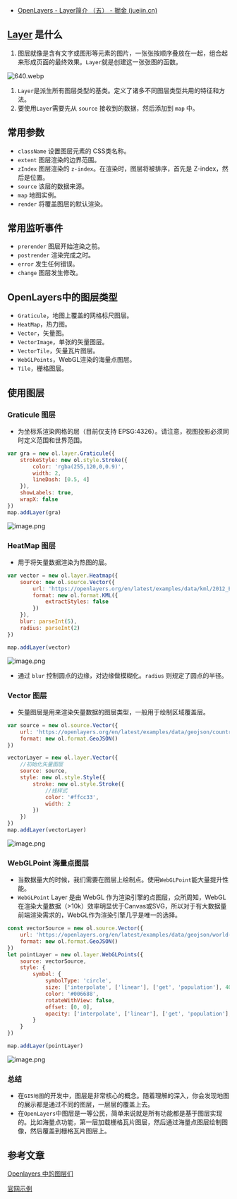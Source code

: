 - [OpenLayers - Layer简介 （五） - 掘金 (juejin.cn)](https://juejin.cn/post/6996530000245571592)

## [Layer](https://link.juejin.cn?target=https%3A%2F%2Fopenlayers.org%2Fen%2Flatest%2Fapidoc%2Fmodule-ol_layer_Layer-Layer.html) 是什么

1. 图层就像是含有文字或图形等元素的图片，一张张按顺序叠放在一起，组合起来形成页面的最终效果。`Layer`就是创建这一张张图的函数。

![640.webp](https://p9-juejin.byteimg.com/tos-cn-i-k3u1fbpfcp/50e176e950784a09ad45708ef275ef2e~tplv-k3u1fbpfcp-zoom-in-crop-mark:1304:0:0:0.awebp)

1. `Layer`是派生所有图层类型的基类。定义了诸多不同图层类型共用的特征和方法。
2. 要使用`Layer`需要先从 `source` 接收到的数据，然后添加到 `map` 中。

## 常用参数

- `className` 设置图层元素的 CSS类名称。
- `extent` 图层渲染的边界范围。
- `zIndex` 图层渲染的 `z-index`。在渲染时，图层将被排序，首先是 Z-index，然后是位置。
- `source` 该层的数据来源。
- `map` 地图实例。
- `render` 将覆盖图层的默认渲染。

## 常用监听事件

- `prerender` 图层开始渲染之前。
- `postrender` 渲染完成之时。
- `error` 发生任何错误。
- `change` 图层发生修改。

## OpenLayers中的图层类型

- `Graticule`，地图上覆盖的网格标尺图层。
- `HeatMap`，热力图。
- `Vector`，矢量图。
- `VectorImage`，单张的矢量图层。
- `VectorTile`，矢量瓦片图层。
- `WebGLPoints`，WebGL渲染的海量点图层。
- `Tile`，栅格图层。

## 使用图层

### Graticule 图层

- 为坐标系渲染网格的层（目前仅支持 EPSG:4326）。请注意，视图投影必须同时定义范围和世界范围。

```js
var gra = new ol.layer.Graticule({
    strokeStyle: new ol.style.Stroke({
        color: 'rgba(255,120,0,0.9)',
        width: 2,
        lineDash: [0.5, 4]
    }),
    showLabels: true,
    wrapX: false
})
map.addLayer(gra)
```

![image.png](https://p1-juejin.byteimg.com/tos-cn-i-k3u1fbpfcp/ab2ac6cf88734d2294bd972155f5dc1b~tplv-k3u1fbpfcp-zoom-in-crop-mark:1304:0:0:0.awebp)

### HeatMap 图层

- 用于将矢量数据渲染为热图的层。

```js
var vector = new ol.layer.Heatmap({
    source: new ol.source.Vector({
        url: 'https://openlayers.org/en/latest/examples/data/kml/2012_Earthquakes_Mag5.kml',
        format: new ol.format.KML({
            extractStyles: false
        })
    }),
    blur: parseInt(5),
    radius: parseInt(2)
})

map.addLayer(vector)
```

![image.png](https://p9-juejin.byteimg.com/tos-cn-i-k3u1fbpfcp/a23841d6635d48f5ad8d2affecf4522c~tplv-k3u1fbpfcp-zoom-in-crop-mark:1304:0:0:0.awebp)

- 通过 `blur` 控制圆点的边缘，对边缘做模糊化。`radius` 则规定了圆点的半径。

### Vector 图层

- 矢量图层是用来渲染矢量数据的图层类型，一般用于绘制区域覆盖层。

```js
var source = new ol.source.Vector({
    url: 'https://openlayers.org/en/latest/examples/data/geojson/countries.geojson',
    format: new ol.format.GeoJSON()
})

vectorLayer = new ol.layer.Vector({
    //初始化矢量图层
    source: source,
    style: new ol.style.Style({
        stroke: new ol.style.Stroke({
            //线样式
            color: '#ffcc33',
            width: 2
        })
    })
})
map.addLayer(vectorLayer)
```

![image.png](https://p1-juejin.byteimg.com/tos-cn-i-k3u1fbpfcp/49922948e0034b3cb37fb4e2f85c9ba8~tplv-k3u1fbpfcp-zoom-in-crop-mark:1304:0:0:0.awebp)

### WebGLPoint 海量点图层

- 当数据量大的时候，我们需要在图层上绘制点。使用`WebGLPoint`能大量提升性能。
- `WebGLPoint` Layer 是由 WebGL 作为渲染引擎的点图层，众所周知，WebGL在渲染大量数据（>10k）效率明显优于Canvas或SVG，所以对于有大数据量前端渲染需求的，WebGL作为渲染引擎几乎是唯一的选择。

```js
const vectorSource = new ol.source.Vector({
    url: 'https://openlayers.org/en/latest/examples/data/geojson/world-cities.geojson',
    format: new ol.format.GeoJSON()
})
let pointLayer = new ol.layer.WebGLPoints({
    source: vectorSource,
    style: {
        symbol: {
            symbolType: 'circle',
            size: ['interpolate', ['linear'], ['get', 'population'], 40000, 8, 2000000, 28],
            color: '#006688',
            rotateWithView: false,
            offset: [0, 0],
            opacity: ['interpolate', ['linear'], ['get', 'population'], 40000, 0.6, 2000000, 0.92]
        }
    }
})

map.addLayer(pointLayer)
```

![image.png](https://p1-juejin.byteimg.com/tos-cn-i-k3u1fbpfcp/a5e226cf6ccb4d59898aee9f173dd6bd~tplv-k3u1fbpfcp-zoom-in-crop-mark:1304:0:0:0.awebp)

### 总结

- 在`GIS地图`的开发中，图层是非常核心的概念。随着理解的深入，你会发现地图的展示都是通过不同的图层，一层层的覆盖上去。
- 在`OpenLayers`中图层是一等公民，简单来说就是所有功能都是基于图层实现的。比如海量点功能，第一层加载栅格瓦片图层，然后通过海量点图层绘制图像，然后覆盖到栅格瓦片图层上。

## 参考文章

[Openlayers 中的图层们](https://link.juejin.cn?target=https%3A%2F%2Fmp.weixin.qq.com%2Fs%2FCZo7oC26sqX1UyYQoLF2hg)

 [官网示例](https://link.juejin.cn?target=https%3A%2F%2Fopenlayers.org%2Fen%2Flatest%2Fexamples%2F)